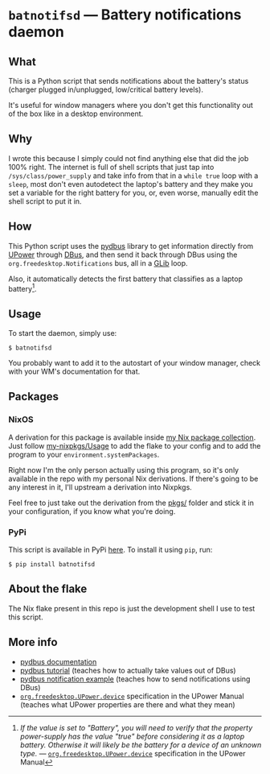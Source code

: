 <!-- vim: set fenc=utf-8 ts=2 sw=0 sts=0 sr et si tw=0 fdm=marker fmr={{{,}}}: -->
# `batnotifsd` — Battery notifications daemon

<!-- {{{ What -->
## What
This is a Python script that sends notifications about the battery's status
(charger plugged in/unplugged, low/critical battery levels).

It's useful for window managers where you don't get this functionality out of
the box like in a desktop environment.
<!-- }}} -->

<!-- {{{ Why -->
## Why
I wrote this because I simply could not find anything else that did the job 100%
right. The internet is full of shell scripts that just tap into
`/sys/class/power_supply` and take info from that in a `while true` loop with a
`sleep`, most don't even autodetect the laptop's battery and they make you set a
variable for the right battery for you, or, even worse, manually edit the shell
script to put it in.
<!-- }}} -->

<!-- {{{ How -->
## How
This Python script uses the [pydbus](https://github.com/LEW21/pydbus) library to
get information directly from [UPower](https://upower.freedesktop.org/) through
[DBus](https://dbus.freedesktop.org/), and then send it back through DBus using
the `org.freedesktop.Notifications` bus, all in a
[GLib](https://pygobject.gnome.org/) loop.

Also, it automatically detects the first battery that
classifies as a laptop battery[^1].
<!-- }}} -->

<!-- {{{ Usage -->
## Usage
<!-- {{{ Help (click to expand) -->
<!--<details>
  <summary><h3>Help (click to expand)</h3></summary>

  ```console
  $ batnotifsd --help
  ```
</details>-->
<!-- }}} -->

To start the daemon, simply use:
```console
$ batnotifsd
```

You probably want to add it to the autostart of your window manager, check with
your WM's documentation for that.
<!-- }}} -->

<!-- {{{ Packages -->
## Packages
<!-- {{{ Packages -->
### NixOS
A derivation for this package is available inside
[my Nix package collection](https://github.com/Andy3153/my-nixpkgs/).
Just follow
[my-nixpkgs/Usage](https://github.com/Andy3153/my-nixpkgs/?tab=readme-ov-file#usage)
to add the flake to your config and to add the program to your
`environment.systemPackages`.

Right now I'm the only person actually using this program, so it's only
available in the repo with my personal Nix derivations. If there's going to be
any interest in it, I'll upstream a derivation into Nixpkgs.

Feel free to just take out the derivation from the
[pkgs/](https://github.com/Andy3153/my-nixpkgs/tree/master/pkgs) folder and
stick it in your configuration, if you know what you're doing.
<!-- }}} -->

<!-- {{{ PyPi -->
### PyPi
This script is available in PyPi [here](https://pypi.org/project/batnotifsd/).
To install it using `pip`, run:
```console
$ pip install batnotifsd
```
<!-- }}} -->
<!-- }}} -->

<!-- {{{ About the flake -->
## About the flake
The Nix flake present in this repo is just the development shell I use to test
this script.
<!-- }}} -->

<!-- {{{ More info -->
## More info
- [pydbus documentation](https://pydbus.readthedocs.io/)
- [pydbus tutorial](https://pydbus.readthedocs.io/en/latest/legacydocs/tutorial.html)
(teaches how to actually take values out of DBus)
- [pydbus notification example](https://pydbus.readthedocs.io/en/latest/legacydocs/shortexamples.html?highlight=notifi#send-a-desktop-notification)
(teaches how to send notifications using DBus)
- [`org.freedesktop.UPower.device`](https://upower.freedesktop.org/docs/Device.html)
specification in the UPower Manual (teaches what UPower properties are there and
what they mean)
<!-- }}} -->

<!-- {{{ Footnotes -->
[^1]: *If the value is set to "Battery", you will need to verify that the
property power-supply has the value "true" before considering it as a laptop
battery. Otherwise it will likely be the battery for a device of an unknown
type.* —
[`org.freedesktop.UPower.device`](https://upower.freedesktop.org/docs/Device.html)
specification in the UPower Manual
<!-- }}} -->
